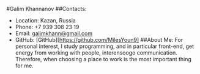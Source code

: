 #Galim Khannanov
##Contacts:
* Location: Kazan, Russia 
* Phone: +7 939 308 23 19
* Email: galimkhann@gmail.com
* GitHub: [GitHub][https://github.com/MilesYoun9]
##About Me: 
For personal interest, I study programming, and in particular front-end, get energy from working with people, interensoogo communication. Therefore, when choosing a place to work is the most important thing for me. 

